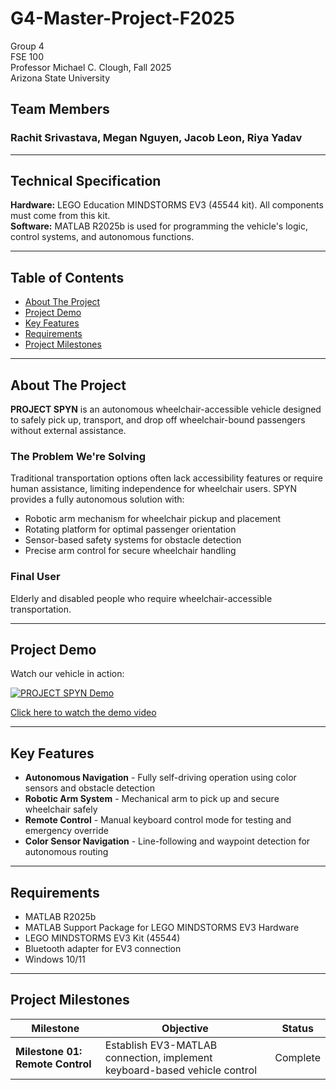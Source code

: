 # G4-Master-Project-F2025

Group 4  
FSE 100  
Professor Michael C. Clough, Fall 2025  
Arizona State University

## Team Members

<h3>Rachit Srivastava, Megan Nguyen, Jacob Leon, Riya Yadav</h3>

---

## Technical Specification

**Hardware:** LEGO Education MINDSTORMS EV3 (45544 kit). All components must come from this kit.  
**Software:** MATLAB R2025b is used for programming the vehicle's logic, control systems, and autonomous functions.

---

## Table of Contents

- [About The Project](#about-the-project)
- [Project Demo](#project-demo)
- [Key Features](#key-features)
- [Requirements](#requirements)
- [Project Milestones](#project-milestones)

---

## About The Project

**PROJECT SPYN** is an autonomous wheelchair-accessible vehicle designed to safely pick up, transport, and drop off wheelchair-bound passengers without external assistance.

### The Problem We're Solving

Traditional transportation options often lack accessibility features or require human assistance, limiting independence for wheelchair users. SPYN provides a fully autonomous solution with:

- Robotic arm mechanism for wheelchair pickup and placement
- Rotating platform for optimal passenger orientation
- Sensor-based safety systems for obstacle detection
- Precise arm control for secure wheelchair handling

### Final User

Elderly and disabled people who require wheelchair-accessible transportation.

---

## Project Demo

Watch our vehicle in action:

[![PROJECT SPYN Demo](https://img.youtube.com/vi/cHd32MXee_0/0.jpg)](https://youtube.com/watch?v=cHd32MXee_0&feature=shared)

[Click here to watch the demo video](https://youtube.com/watch?v=cHd32MXee_0&feature=shared)

---

## Key Features

- **Autonomous Navigation** - Fully self-driving operation using color sensors and obstacle detection
- **Robotic Arm System** - Mechanical arm to pick up and secure wheelchair safely
- **Remote Control** - Manual keyboard control mode for testing and emergency override
- **Color Sensor Navigation** - Line-following and waypoint detection for autonomous routing

---

## Requirements

- MATLAB R2025b
- MATLAB Support Package for LEGO MINDSTORMS EV3 Hardware
- LEGO MINDSTORMS EV3 Kit (45544)
- Bluetooth adapter for EV3 connection
- Windows 10/11 

---

## Project Milestones

| Milestone | Objective | Status |
|-----------|-----------|--------|
| **Milestone 01: Remote Control** | Establish EV3-MATLAB connection, implement keyboard-based vehicle control | Complete |
